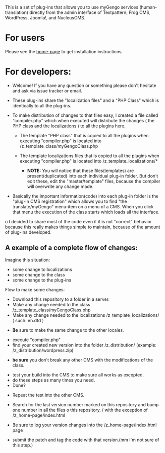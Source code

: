 This is a set of plug-ins that allows you to use myGengo services (human-translation) directly from the admin interface of Textpattern, Frog CMS, WordPress, Joomla!, and NucleusCMS.

For users
=============

Please see the <a href="http://titobouzout.github.com/amyg/">home-page</a> to get installation instructions.

For developers:
=============

* Welcome! If you have any question or something please don't hesitate and ask via issue tracker or email.

* These plug-ins share the "localization files" and a "PHP Class" which is identically to all the plug-ins.

* To make distribution of changes to that files easy, I created a file called "compiler.php" which when executed will distribute the changes ( the PHP class and the localizations ) to all the plugins here.
  
  * The template "PHP class" that is copied to all the plugins when executing "compiler.php" is located into /z_template_class/myGengoClass.php
  
  * The template localizations files that is copied to all the plugins when executing "compiler.php" is located into /z_template_localizations/*

	  * <b>NOTE:</b> You will notice that these files(templates) are present(duplicated) into each individual plug-in folder. But don't edit these, edit the "master/template" files, because the compiler will overwrite any change made.

* Basically the important information(code) into each plug-in folder is the "plug-in CMS registration" which allows you to find "the translate/myGengo" menu-item on a menu of a CMS. When you click that menu the execution of the class starts which loads all the interface.

o I decided to share most of the code even if it is not "correct" behavior because this really makes things simple to maintain, because of the amount of plug-ins developed.

A example of a complete flow of changes:
------------------------

Imagine this situation:

 - some change to localizations
 - some change to the class
 - some change to the plug-ins

Flow to make some changes:

* Download this repository to a folder in a server.
* Make any change needed to the class /z_template_class/myGengoClass.php
* Make any change needed to the localizations  /z_template_localizations/ ( such: en.dtd )
 - <b>Be</b> sure to make the same change to the other locales.
* execute "compiler.php"
* find your created new version into the folder /z_distribution/ (example: /z_distribution/wordpress.zip)
 - <b>be sure</b> you don't break any other CMS with the modifications of the class.
* test your build into the CMS to make sure all works as excepted.
* do these steps as many times you need.
* Done?
 - Repeat the test into the other CMS.
* Search for the last version number marked on this repository and bump one number in all the files o this repository. ( with the exception of /z_home-page/index.html
 - Be sure to log your version changes into the /z_home-page/index.html page
* submit the patch and tag the code with that version.(mm I'm not sure of this step.)


